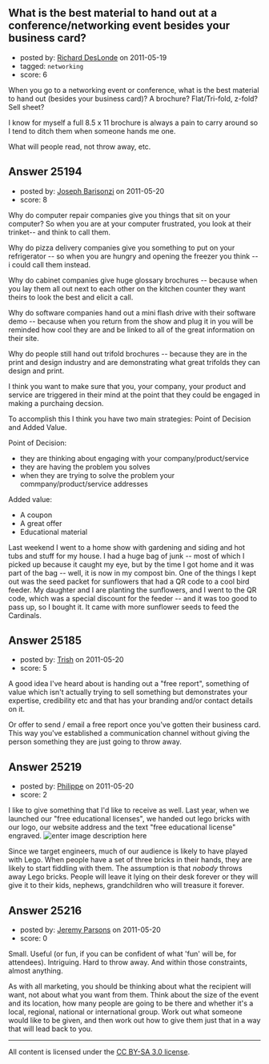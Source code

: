 ## What is the best material to hand out at a conference/networking event besides your business card?

- posted by: [Richard DesLonde](https://stackexchange.com/users/-1/10602-richard-deslonde) on 2011-05-19
- tagged: `networking`
- score: 6

When you go to a networking event or conference, what is the best material to hand out (besides your business card)? A brochure? Flat/Tri-fold, z-fold? Sell sheet?

I know for myself a full 8.5 x 11 brochure is always a pain to carry around so I tend to ditch them when someone hands me one.

What will people read, not throw away, etc.


## Answer 25194

- posted by: [Joseph Barisonzi](https://stackexchange.com/users/-1/8791-joseph-barisonzi) on 2011-05-20
- score: 8


Why do computer repair companies give you things that sit on your computer? So when you are at your computer frustrated, you look at their trinket-- and think to call them.

Why do pizza delivery companies give you something to put on your refrigerator -- so when you are hungry and opening the freezer you think -- i could call them instead.

Why do cabinet companies give huge glossary brochures -- because when you lay them all out next to each other on the kitchen counter they want theirs to look the best and elicit a call. 

Why do software companies hand out a mini flash drive with their software demo -- because when you return from the show and plug it in you will be reminded how cool they are and be linked to all of the great information on their site.

Why do people still hand out trifold brochures -- because they are in the print and design industry and are demonstrating what great trifolds they can design and print. <grin> 


I think you want to make sure that you, your company, your product and service are triggered in their mind at the point that they could be engaged in making a purchaing decsion. 

To accomplish this I think you have two main strategies: Point of Decision and Added Value. 

Point of Decision: 

 - they are thinking about engaging with your company/product/service 
 - they are having the problem you solves 
 - when they are trying to solve the problem your commpany/product/service addresses

Added value: 

 - A coupon 
 - A great offer 
 - Educational material

Last weekend I went to a home show with gardening and siding and hot tubs and stuff for my house. I had a huge bag of junk -- most of which I picked up because it caught my eye, but by the time I got home and it was part of the bag -- well, it is now in my compost bin. One of the things I kept out was the seed packet for sunflowers that had a QR code to a cool bird feeder. My daughter and I are planting the sunflowers, and I went to the QR code, which was a special discount for the feeder -- and it was too good to pass up, so I bought it. It came with more sunflower seeds to feed the Cardinals. 


## Answer 25185

- posted by: [Trish](https://stackexchange.com/users/-1/5562-trish) on 2011-05-20
- score: 5

A good idea I've heard about is handing out a "free report", something of value which isn't actually trying to sell something but demonstrates your expertise, credibility etc and that has your branding and/or contact details on it.

Or offer to send / email a free report once you've gotten their business card. This way you've established a communication channel without giving the person something they are just going to throw away.


## Answer 25219

- posted by: [Philippe](https://stackexchange.com/users/-1/6113-philippe) on 2011-05-20
- score: 2

<p>I like to give something that I'd like to receive as well. Last year, when we launched our "free educational licenses", we handed out lego bricks with our logo, our website address and the text "free educational license" engraved.
<img src="http://i.stack.imgur.com/4r1hH.jpg" alt="enter image description here"></p>

<p>Since we target engineers, much of our audience is likely to have played with Lego. When people have a set of three bricks in their hands, they are likely to start fiddling with them. The assumption is that <em>nobody</em> throws away Lego bricks. People will leave it lying on their desk forever or they will give it to their kids, nephews, grandchildren who will treasure it forever.</p>



## Answer 25216

- posted by: [Jeremy Parsons](https://stackexchange.com/users/-1/4291-jeremy-parsons) on 2011-05-20
- score: 0

Small. Useful (or fun, if you can be confident of what 'fun' will be, for attendees). Intriguing. Hard to throw away. And within those constraints, almost anything.

As with all marketing, you should be thinking about what the recipient will want, not about what you want from them. Think about the size of the event and its location, how many people are going to be there and whether it's a local, regional, national or international group. Work out what someone would like to be given, and then work out how to give them just that in a way that will lead back to you.



---

All content is licensed under the [CC BY-SA 3.0 license](https://creativecommons.org/licenses/by-sa/3.0/).
